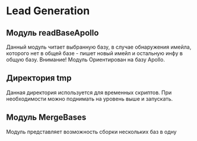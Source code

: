 # Lead Generation
## Модуль readBaseApollo

Данный модуль читает выбранную базу, в случае обнаружения имейла, которого нет в общей базе - пишет новый имейл и остальную инфу в общую базу. 
Внимание! Модуль Ориентирован на базу Apollo.

## Директория tmp
Данная директория используется для временных скриптов. При необходимости можно поднимать на уровень выше и запускать.

## Модуль MergeBases
Модуль представляет возможность сборки нескольких баз в одну

